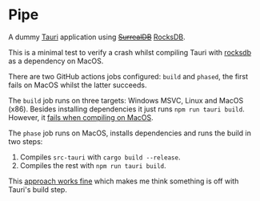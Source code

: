 # Pipe

A dummy [Tauri](https://tauri.app/) application using ~~[SurrealDB](https://surrealdb.com/)~~ [RocksDB](https://rocksdb.org/).

This is a minimal test to verify a crash whilst compiling Tauri with [rocksdb](https://github.com/rust-rocksdb/rust-rocksdb) as a dependency on MacOS.

There are two GitHub actions jobs configured: `build` and `phased`, the first fails on MacOS whilst the latter succeeds.

The `build` job runs on three targets: Windows MSVC, Linux and MacOS (x86). Besides installing dependencies it just runs `npm run tauri build`. However, it [fails when compiling on MacOS](https://github.com/arnau/pipe/actions/runs/3668831344/jobs/6202223727).

The `phase` job runs on MacOS, installs dependencies and runs the build in two steps:

1. Compiles `src-tauri` with `cargo build --release`.
2. Compiles the rest with `npm run tauri build`.

This [approach works fine](https://github.com/arnau/pipe/actions/runs/3822299743/jobs/6502296848) which makes me think something is off with Tauri's build step.

